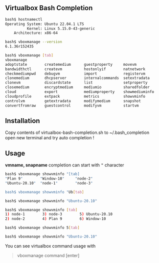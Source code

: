 ## Virtualbox Bash Completion

```sh
bash$ hostnamectl
Operating System: Ubuntu 22.04.1 LTS
          Kernel: Linux 5.15.0-43-generic
    Architecture: x86-64

bash$ vboxmanage --version 
6.1.36r152435

bash$ vboxmanage [tab]
vboxmanage 
adoptstate        createmedium      guestproperty     movevm            storageattach
bandwidthctl      createvm          hostonlyif        natnetwork        storagectl
checkmediumpwd    debugvm           import            registervm        unattended
clonemedium       dhcpserver        internalcommands  setextradata      unregistervm
clonevm           discardstate      list              setproperty       usbdevsource
closemedium       encryptmedium     mediumio          sharedfolder      usbfilter
cloud             export            mediumproperty    showmediuminfo    
cloudprofile      extpack           metrics           showvminfo        
controlvm         getextradata      modifymedium      snapshot          
convertfromraw    guestcontrol      modifyvm          startvm  
```

## Installation

Copy contents of virtualbox-bash-completion.sh to ~/.bash_completion  
open new terminal and try auto completion !

## Usage

**vmname, snapname** completion can start with <kbd>"</kbd> character  

```sh
bash$ vboxmanage showvminfo "[tab]
"Plan 9"        "Window-10"     "node-2"        
"Ubuntu-20.10"  "node-1"        "node-3" 

bash$ vboxmanage showvminfo "Ub[tab]

bash$ vboxmanage showvminfo "Ubuntu-20.10"
```

```sh
bash$ vboxmanage showvminfo [tab]
1) node-1        3) node-3        5) Ubuntu-20.10  
2) node-2        4) Plan 9        6) Window-10     

bash$ vboxmanage showvminfo 5[tab]

bash$ vboxmanage showvminfo "Ubuntu-20.10"
```

You can see virtualbox command usage with
> vboxmanage command [enter]


